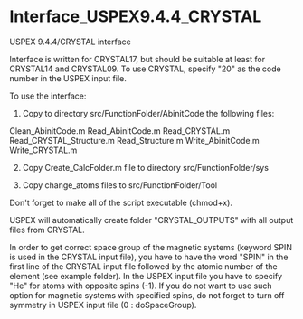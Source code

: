 # Interface_USPEX9.4.4_CRYSTAL
USPEX 9.4.4/CRYSTAL interface

Interface is written for CRYSTAL17, but should be suitable at least for CRYSTAL14 and CRYSTAL09. To use CRYSTAL, specify "20" as the code number in the USPEX input file.

To use the interface:

1) Copy to directory src/FunctionFolder/AbinitCode the following files:

Clean_AbinitCode.m
Read_AbinitCode.m
Read_CRYSTAL.m
Read_CRYSTAL_Structure.m
Read_Structure.m
Write_AbinitCode.m
Write_CRYSTAL.m

2) Copy Create_CalcFolder.m file to directory src/FunctionFolder/sys 

3) Copy change_atoms files to src/FunctionFolder/Tool

Don't forget to make all of the script executable (chmod+x).

USPEX will automatically create folder "CRYSTAL_OUTPUTS" with all output files from CRYSTAL.

In order to get correct space group of the magnetic systems (keyword SPIN is used in the CRYSTAL input file), you have to have the word "SPIN" in the first line of the CRYSTAL input file followed by the atomic number of the element (see example folder). In the USPEX input file you have to specify "He" for atoms with opposite spins (-1). If you do not want to use such option for magnetic systems with specified spins, do not forget to turn off symmetry in USPEX input file (0  : doSpaceGroup). 
